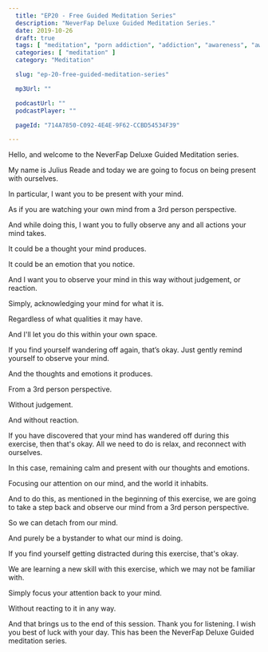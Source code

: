 ```yaml
---
  title: "EP20 - Free Guided Meditation Series"
  description: "NeverFap Deluxe Guided Meditation Series."
  date: 2019-10-26
  draft: true
  tags: [ "meditation", "porn addiction", "addiction", "awareness", "awareness exercises", "perspective", "nofap", "neverfap", "neverfap deluxe" ]
  categories: [ "meditation" ]
  category: "Meditation"

  slug: "ep-20-free-guided-meditation-series"

  mp3Url: ""

  podcastUrl: ""
  podcastPlayer: ""

  pageId: "714A7850-C092-4E4E-9F62-CCBD54534F39"

---
```


<!-- focus/attention/consciousness -->

Hello, and welcome to the NeverFap Deluxe Guided Meditation series.

My name is Julius Reade and today we are going to focus on being present with ourselves.

In particular, I want you to be present with your mind. 

As if you are watching your own mind from a 3rd person perspective. 

And while doing this, I want you to fully observe any and all actions your mind takes.

It could be a thought your mind produces.

It could be an emotion that you notice.

And I want you to observe your mind in this way without judgement, or reaction.

Simply, acknowledging your mind for what it is. 

Regardless of what qualities it may have.

And I'll let you do this within your own space.



If you find yourself wandering off again, that’s okay. Just gently remind yourself to observe your mind.

And the thoughts and emotions it produces.

From a 3rd person perspective.

Without judgement. 

And without reaction.




If you have discovered that your mind has wandered off during this exercise, then that's okay. All we need to do is relax, and reconnect with ourselves.

In this case, remaining calm and present with our thoughts and emotions.

Focusing our attention on our mind, and the world it inhabits. 

And to do this, as mentioned in the beginning of this exercise, we are going to take a step back and observe our mind from a 3rd person perspective.

So we can detach from our mind.

And purely be a bystander to what our mind is doing. 



If you find yourself getting distracted during this exercise, that's okay. 

We are learning a new skill with this exercise, which we may not be familiar with.

Simply focus your attention back to your mind.

Without reacting to it in any way.


And that brings us to the end of this session. Thank you for listening. I wish you best of luck with your day. This has been the NeverFap Deluxe Guided meditation series.
